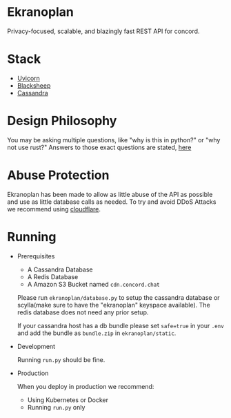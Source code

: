 # Ekranoplan
Privacy-focused, scalable, and blazingly fast REST API for concord.

# Stack

- [Uvicorn](https://uvicorn.org)
- [Blacksheep](https://github.com/Neoteroi/BlackSheep)
- [Cassandra](https://cassandra.apache.org)

# Design Philosophy
You may be asking multiple questions, like "why is this in python?" or "why not use rust?"
Answers to those exact questions are stated, [here](https://gist.github.com/VincentRPS/dd02deaacdbc0fb3b52090aa338c658e)


# Abuse Protection
Ekranoplan has been made to allow as little abuse of the API as possible
and use as little database calls as needed.
To try and avoid DDoS Attacks we recommend using [cloudflare](https://cloudflare.com).

# Running

- Prerequisites
    - A Cassandra Database
    - A Redis Database
    - A Amazon S3 Bucket named `cdn.concord.chat`

    Please run `ekranoplan/database.py` to setup the 
    cassandra database or scylla(make sure to have the "ekranoplan" keyspace available).
    The redis database does not need any prior setup.

    If your cassandra host has a db bundle please set `safe=true` in your `.env` 
    and add the bundle as `bundle.zip` in `ekranoplan/static`.

- Development
    
    Running `run.py` should be fine.

- Production
    
    When you deploy in production we recommend:
    
    - Using Kubernetes or Docker
    - Running `run.py` only
